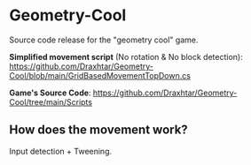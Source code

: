 # Geometry-Cool
Source code release for the "geometry cool" game.

**Simplified movement script** (No rotation & No block detection): https://github.com/Draxhtar/Geometry-Cool/blob/main/GridBasedMovementTopDown.cs

**Game's Source Code**: https://github.com/Draxhtar/Geometry-Cool/tree/main/Scripts

## How does the movement work?
Input detection + Tweening.
